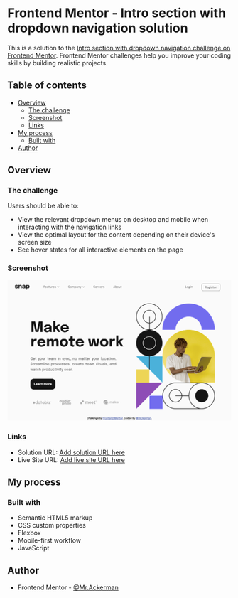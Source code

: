 # Frontend Mentor - Intro section with dropdown navigation solution

This is a solution to the [Intro section with dropdown navigation challenge on Frontend Mentor](https://www.frontendmentor.io/challenges/intro-section-with-dropdown-navigation-ryaPetHE5). Frontend Mentor challenges help you improve your coding skills by building realistic projects. 

## Table of contents

- [Overview](#overview)
  - [The challenge](#the-challenge)
  - [Screenshot](#screenshot)
  - [Links](#links)
- [My process](#my-process)
  - [Built with](#built-with)
- [Author](#author)

## Overview

### The challenge

Users should be able to:

- View the relevant dropdown menus on desktop and mobile when interacting with the navigation links
- View the optimal layout for the content depending on their device's screen size
- See hover states for all interactive elements on the page

### Screenshot

![](./images/screenShotFrontendMentorIntroSectionWithDropdownNavigation.png)

### Links

- Solution URL: [Add solution URL here](https://github.com/SFCC5555/introSectionWithDropdownNavigation)
- Live Site URL: [Add live site URL here](https://sfcc5555.github.io/introSectionWithDropdownNavigation/)

## My process

### Built with

- Semantic HTML5 markup
- CSS custom properties
- Flexbox
- Mobile-first workflow
- JavaScript

## Author

- Frontend Mentor - [@Mr.Ackerman](https://www.frontendmentor.io/profile/SFCC5555)

